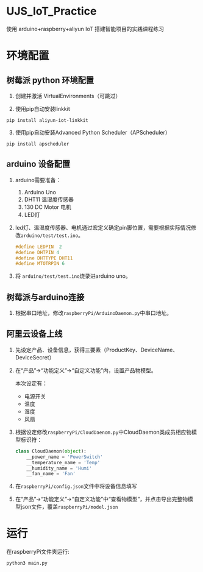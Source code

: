 # UJS_IoT_Practice

使用 arduino+raspberry+aliyun IoT 搭建智能项目的实践课程练习

# 环境配置

##  树莓派 python 环境配置

1. 创建并激活 VirtualEnvironments（可跳过）

2. 使用pip自动安装linkkit

```shell script
pip install aliyun-iot-linkkit
```

3. 使用pip自动安装Advanced Python Scheduler（APScheduler）

```shell script
pip install apscheduler
```
   
## arduino 设备配置

1. arduino需要准备：
    
    1. Arduino Uno
    2. DHT11 温湿度传感器
    3. 130 DC Motor 电机
    4. LED灯

2. led灯、温湿度传感器、电机通过宏定义确定pin脚位置，需要根据实际情况修改```arduino/test/test.ino```。

    ```c
    #define LEDPIN  2
    #define DHTPIN 4
    #define DHTTYPE DHT11
    #define MTOTRPIN 6
    ```

3. 将 ```arduino/test/test.ino```烧录进arduino uno。

## 树莓派与arduino连接

1. 根据串口地址，修改```raspberryPi/ArduinoDaemon.py```中串口地址。
    
## 阿里云设备上线

1. 先设定产品、设备信息，获得三要素（ProductKey、DeviceName、DeviceSecret）

2. 在“产品”->“功能定义”->“自定义功能”内，设置产品物模型。
   
    本次设定有：
   
    - 电源开关
    - 温度
    - 湿度
    - 风扇
    
3. 根据设定修改```raspberryPi/CloudDaenom.py```中CloudDaemon类成员相应物模型标识符：
    
    ```python
    class CloudDaemon(object):
        __power_name = 'PowerSwitch'
        __temperature_name = 'Temp'
        __humidity_name = 'Humi'
        __fan_name = 'Fan'
    ```

3. 在```raspberryPi/config.json```文件中将设备信息填写
4. 在“产品”->“功能定义”->“自定义功能”中“查看物模型”，并点击导出完整物模型json文件，覆盖```raspberryPi/model.json```

# 运行

在raspberryPi文件夹运行:

```shell script
python3 main.py
```
